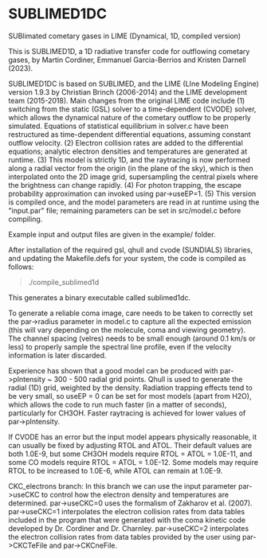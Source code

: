 # SUBLIMED1DC

SUBlimated cometary gases in LIME (Dynamical, 1D, compiled version)

This is SUBLIMED1D, a 1D radiative transfer code for outflowing cometary gases, by Martin Cordiner, Emmanuel Garcia-Berrios and Kristen Darnell (2023). 

SUBLIMED1DC is based on SUBLIMED, and the LIME (LIne Modeling Engine) version 1.9.3 by Christian Brinch (2006-2014) and the LIME development team (2015-2018). Main changes from the original LIME code include (1) switching from the static (GSL) solver to a time-dependent (CVODE) solver, which allows the dynamical nature of the cometary outflow to be properly simulated. Equations of statistical equilibrium in solver.c have been restructured as time-dependent differential equations, assuming constant outflow velocity. (2) Electron collision rates are added to the differential equations; analytic electron densities and temperatures are generated at runtime. (3) This model is strictly 1D, and the raytracing is now performed along a radial vector from the origin (in the plane of the sky), which is then interpolated onto the 2D image grid, supersampling the central pixels where the brightness can change rapidly. (4) For photon trapping, the escape probability approximation can invoked using par->useEP=1. (5) This version is compiled once, and the model parameters are read in at runtime using the "input.par" file; remaining parameters can be set in src/model.c before compiling.

Example input and output files are given in the example/ folder.

After installation of the required gsl, qhull and cvode (SUNDIALS) libraries, and updating the Makefile.defs for your system, the code is compiled as follows:

> ./compile_sublimed1d

This generates a binary executable called sublimed1dc.

To generate a reliable coma image, care needs to be taken to correctly set the par->radius parameter in model.c to capture all the expected emission (this will vary depending on the molecule, coma and viewing geometry). The channel spacing (velres) needs to be small enough (around 0.1 km/s or less) to properly sample the spectral line profile, even if the velocity information is later discarded. 

Experience has shown that a good model can be produced with par->pIntensity ~ 300 - 500 radial grid points. Qhull is used to generate the radial (1D) grid, weighted by the density. Radiation trapping effects tend to be very small, so useEP = 0 can be set for most models (apart from H2O), which allows the code to run much faster (in a matter of seconds), particularly for CH3OH. Faster raytracing is achieved for lower values of par->pIntensity.

If CVODE has an error but the input model appears physically reasonable, it can usually be fixed by adjusting RTOL and ATOL. Their default values are both 1.0E-9, but some CH3OH models require RTOL = ATOL = 1.0E-11, and some CO models require RTOL = ATOL = 1.0E-12. Some models may require RTOL to be increased to 1.0E-6, while ATOL can remain at 1.0E-9.


CKC_electrons branch: In this branch we can use the input parameter par->useCKC to control how the electron density and temperatures are determined. par->useCKC=0 uses the formalism of Zakharov et al. (2007). par->useCKC=1 interpolates the electron collision rates from data tables included in the program that were generated with the coma kinetic code developed by Dr. Cordiner and Dr. Charnley. par->useCKC=2 interpolates the electron collision rates from data tables provided by the user using par->CKCTeFile and par->CKCneFile.